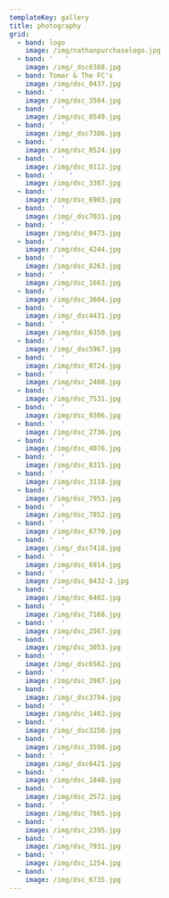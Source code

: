 ```yaml
---
templateKey: gallery
title: photography
grid:
  - band: logo
    image: /img/nathanpurchaselogo.jpg
  - band: '   '
    image: /img/_dsc6388.jpg
  - band: Tomar & The FC's
    image: /img/dsc_0437.jpg
  - band: '  '
    image: /img/dsc_3504.jpg
  - band: '  '
    image: /img/dsc_0549.jpg
  - band: '  '
    image: /img/_dsc7386.jpg
  - band: '  '
    image: /img/dsc_0524.jpg
  - band: '  '
    image: /img/dsc_0112.jpg
  - band: '    '
    image: /img/dsc_3307.jpg
  - band: '  '
    image: /img/dsc_6903.jpg
  - band: '  '
    image: /img/_dsc7031.jpg
  - band: '  '
    image: /img/dsc_0473.jpg
  - band: '  '
    image: /img/dsc_4244.jpg
  - band: '  '
    image: /img/dsc_8263.jpg
  - band: '  '
    image: /img/dsc_1663.jpg
  - band: '  '
    image: /img/dsc_3604.jpg
  - band: '  '
    image: /img/_dsc4431.jpg
  - band: '  '
    image: /img/dsc_6350.jpg
  - band: '  '
    image: /img/_dsc5967.jpg
  - band: '  '
    image: /img/dsc_0724.jpg
  - band: '   '
    image: /img/dsc_2408.jpg
  - band: '  '
    image: /img/dsc_7531.jpg
  - band: '  '
    image: /img/dsc_9306.jpg
  - band: '  '
    image: /img/dsc_2736.jpg
  - band: '  '
    image: /img/dsc_4076.jpg
  - band: '  '
    image: /img/dsc_8315.jpg
  - band: '  '
    image: /img/dsc_3118.jpg
  - band: '  '
    image: /img/dsc_7953.jpg
  - band: '  '
    image: /img/dsc_7852.jpg
  - band: '  '
    image: /img/dsc_6770.jpg
  - band: '  '
    image: /img/_dsc7418.jpg
  - band: '  '
    image: /img/dsc_6914.jpg
  - band: '  '
    image: /img/dsc_0432-2.jpg
  - band: '  '
    image: /img/dsc_6402.jpg
  - band: '  '
    image: /img/dsc_7168.jpg
  - band: '  '
    image: /img/dsc_2567.jpg
  - band: '  '
    image: /img/dsc_3053.jpg
  - band: '  '
    image: /img/_dsc6562.jpg
  - band: '  '
    image: /img/dsc_3987.jpg
  - band: '  '
    image: /img/_dsc3794.jpg
  - band: '  '
    image: /img/dsc_1402.jpg
  - band: '  '
    image: /img/_dsc3250.jpg
  - band: '  '
    image: /img/dsc_3598.jpg
  - band: '  '
    image: /img/_dsc6421.jpg
  - band: '  '
    image: /img/dsc_1848.jpg
  - band: '  '
    image: /img/dsc_2572.jpg
  - band: '  '
    image: /img/dsc_7865.jpg
  - band: '  '
    image: /img/dsc_2395.jpg
  - band: '  '
    image: /img/dsc_7931.jpg
  - band: '  '
    image: /img/dsc_1254.jpg
  - band: '  '
    image: /img/dsc_6735.jpg
---
```


